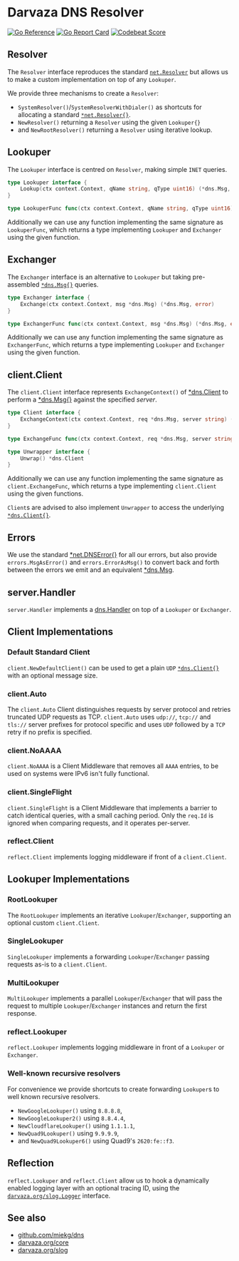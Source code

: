 # Darvaza DNS Resolver

[![Go Reference][godoc-badge]][godoc]
[![Go Report Card][goreport-badge]][goreport]
[![Codebeat Score][codebeat-badge]][codebeat]

[codebeat]: https://codebeat.co/projects/github-com-darvaza-proxy-resolver-main
[codebeat-badge]: https://codebeat.co/badges/20a9893f-b3df-4a45-a1a8-f54a656b0447
[godoc]: https://pkg.go.dev/darvaza.org/resolver
[godoc-badge]: https://pkg.go.dev/badge/darvaza.org/resolver.svg
[goreport]: https://goreportcard.com/report/darvaza.org/resolver
[goreport-badge]: https://goreportcard.com/badge/darvaza.org/resolver

[dns.Client]: https://pkg.go.dev/github.com/miekg/dns#Client
[dns.Handler]: https://pkg.go.dev/github.com/miekg/dns#Handler
[dns.Msg]: https://pkg.go.dev/github.com/miekg/dns#Msg
[net.DNSError]: https://pkg.go.dev/net#DNSError
[net.Resolver]: https://pkg.go.dev/net#Resolver
[slog.Logger]: https://pkg.go.dev/darvaza.org/slog#Logger

## Resolver

The `Resolver` interface reproduces the standard [`net.Resolver`][net.Resolver]
but allows us to make a custom implementation on top of any `Lookuper`.

We provide three mechanisms to create a `Resolver`:

* `SystemResolver()`/`SystemResolverWithDialer()` as shortcuts for allocating
a standard [`*net.Resolver{}`][net.Resolver].
* `NewResolver()` returning a `Resolver` using the given `Lookuper{}`
* and `NewRootResolver()` returning a `Resolver` using iterative lookup.

## Lookuper

The `Lookuper` interface is centred on `Resolver`, making simple `INET` queries.

```go
type Lookuper interface {
    Lookup(ctx context.Context, qName string, qType uint16) (*dns.Msg, error)
}

type LookuperFunc func(ctx context.Context, qName string, qType uint16) (*dns.Msg, error)
```

Additionally we can use any function implementing the same signature as `LookuperFunc`,
which returns a type implementing `Lookuper` and `Exchanger` using the given function.

## Exchanger

The `Exchanger` interface is an alternative to `Lookuper` but taking pre-assembled
[`*dns.Msg{}`][dns.Msg] queries.

```go
type Exchanger interface {
    Exchange(ctx context.Context, msg *dns.Msg) (*dns.Msg, error)
}

type ExchangerFunc func(ctx context.Context, msg *dns.Msg) (*dns.Msg, error)
```

Additionally we can use any function implementing the same signature as `ExchangerFunc`,
which returns a type implementing `Lookuper` and `Exchanger` using the
given function.

## client.Client

The `client.Client` interface represents `ExchangeContext()` of [*dns.Client][dns.Client] to perform a [*dns.Msg{}][dns.Msg] against the specified _server_.

```go
type Client interface {
    ExchangeContext(ctx context.Context, req *dns.Msg, server string) (*dns.Msg, time.Duration, error)
}

type ExchangeFunc func(ctx context.Context, req *dns.Msg, server string) (*dns.Msg, time.Duration, error)

type Unwrapper interface {
    Unwrap() *dns.Client
}
```

Additionally we can use any function implementing the same signature as `client.ExchangeFunc`, which returns a type implementing `client.Client` using the given functions.

`Client`s are advised to also implement `Unwrapper` to access the underlying [`*dns.Client{}`][dns.Client].

## Errors

We use the standard [*net.DNSError{}][net.DNSError] for all our errors, but also provide `errors.MsgAsError()` and `errors.ErrorAsMsg()` to convert back and forth between the errors we emit and an equivalent [*dns.Msg][dns.Msg].

## server.Handler

`server.Handler` implements a [dns.Handler][dns.Handler] on top of a `Lookuper` or `Exchanger`.

## Client Implementations

### Default Standard Client

`client.NewDefaultClient()` can be used to get a plain `UDP` [`*dns.Client{}`][dns.Client] with an optional message size.

### client.Auto

The `client.Auto` Client distinguishes requests by server protocol and retries truncated UDP requests as TCP.
`client.Auto` uses `udp://`, `tcp://` and `tls://` server prefixes for protocol specific and uses `UDP` followed by a `TCP` retry if no prefix is specified.

### client.NoAAAA

`client.NoAAAA` is a Client Middleware that removes all `AAAA` entries, to be used on systems were IPv6 isn't fully functional.

### client.SingleFlight

`client.SingleFlight` is a Client Middleware that implements a barrier to catch identical queries, with a small caching period. Only the `req.Id` is ignored when comparing requests, and it operates per-server.

### reflect.Client

`reflect.Client` implements logging middleware if front of a `client.Client`.

## Lookuper Implementations

### RootLookuper

The `RootLookuper` implements an iterative `Lookuper`/`Exchanger`, supporting an optional custom `client.Client`.

### SingleLookuper

`SingleLookuper` implements a forwarding `Lookuper`/`Exchanger` passing requests as-is to a `client.Client`.

### MultiLookuper

`MultiLookuper` implements a parallel `Lookuper`/`Exchanger` that will pass the request to multiple `Lookuper`/`Exchanger` instances and return the first response.

### reflect.Lookuper

`reflect.Lookuper` implements logging middleware in front of a `Lookuper` or `Exchanger`.

### Well-known recursive resolvers

For convenience we provide shortcuts to create forwarding `Lookuper`s to well known recursive resolvers.

* `NewGoogleLookuper()` using `8.8.8.8`,
* `NewGoogleLookuper2()` using `8.8.4.4`,
* `NewCloudflareLookuper()` using `1.1.1.1`,
* `NewQuad9Lookuper()` using `9.9.9.9`,
* and `NewQuad9Lookuper6()` using Quad9's `2620:fe::f3`.

## Reflection

`reflect.Lookuper` and `reflect.Client` allow us to hook a dynamically enabled logging layer with an optional tracing ID, using the [`darvaza.org/slog.Logger`][slog.Logger] interface.

## See also

* [github.com/miekg/dns](https://github.com/miekg/dns)
* [darvaza.org/core](https://darvaza.org/core)
* [darvaza.org/slog](https://darvaza.org/slog)
